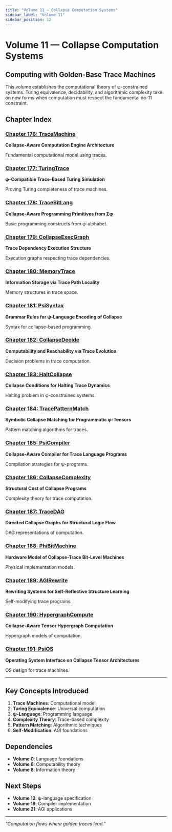 ```yaml
---
title: "Volume 11 — Collapse Computation Systems"
sidebar_label: "Volume 11"
sidebar_position: 12
---
```


# Volume 11 — Collapse Computation Systems

## Computing with Golden-Base Trace Machines

This volume establishes the computational theory of φ-constrained systems. Turing equivalence, decidability, and algorithmic complexity take on new forms when computation must respect the fundamental no-11 constraint.

## Chapter Index

### [Chapter 176: TraceMachine](./chapter-176-trace-machine.md)
**Collapse-Aware Computation Engine Architecture**

Fundamental computational model using traces.

### [Chapter 177: TuringTrace](./chapter-177-turing-trace.md)
**φ-Compatible Trace-Based Turing Simulation**

Proving Turing completeness of trace machines.

### [Chapter 178: TraceBitLang](./chapter-178-trace-bit-lang.md)
**Collapse-Aware Programming Primitives from Σφ**

Basic programming constructs from φ-alphabet.

### [Chapter 179: CollapseExecGraph](./chapter-179-collapse-exec-graph.md)
**Trace Dependency Execution Structure**

Execution graphs respecting trace dependencies.

### [Chapter 180: MemoryTrace](./chapter-180-memory-trace.md)
**Information Storage via Trace Path Locality**

Memory structures in trace space.

### [Chapter 181: PsiSyntax](./chapter-181-psi-syntax.md)
**Grammar Rules for ψ-Language Encoding of Collapse**

Syntax for collapse-based programming.

### [Chapter 182: CollapseDecide](./chapter-182-collapse-decide.md)
**Computability and Reachability via Trace Evolution**

Decision problems in trace computation.

### [Chapter 183: HaltCollapse](./chapter-183-halt-collapse.md)
**Collapse Conditions for Halting Trace Dynamics**

Halting problem in φ-constrained systems.

### [Chapter 184: TracePatternMatch](./chapter-184-trace-pattern-match.md)
**Symbolic Collapse Matching for Programmatic φ-Tensors**

Pattern matching algorithms for traces.

### [Chapter 185: PsiCompiler](./chapter-185-psi-compiler.md)
**Collapse-Aware Compiler for Trace Language Programs**

Compilation strategies for ψ-programs.

### [Chapter 186: CollapseComplexity](./chapter-186-collapse-complexity.md)
**Structural Cost of Collapse Programs**

Complexity theory for trace computation.

### [Chapter 187: TraceDAG](./chapter-187-trace-dag.md)
**Directed Collapse Graphs for Structural Logic Flow**

DAG representations of computation.

### [Chapter 188: PhiBitMachine](./chapter-188-phi-bit-machine.md)
**Hardware Model of Collapse-Trace Bit-Level Machines**

Physical implementation models.

### [Chapter 189: AGIRewrite](./chapter-189-agi-rewrite.md)
**Rewriting Systems for Self-Reflective Structure Learning**

Self-modifying trace programs.

### [Chapter 190: HypergraphCompute](./chapter-190-hypergraph-compute.md)
**Collapse-Aware Tensor Hypergraph Computation**

Hypergraph models of computation.

### [Chapter 191: PsiOS](./chapter-191-psi-os.md)
**Operating System Interface on Collapse Tensor Architectures**

OS design for trace machines.

---

## Key Concepts Introduced

1. **Trace Machines**: Computational model
2. **Turing Equivalence**: Universal computation
3. **ψ-Language**: Programming language
4. **Complexity Theory**: Trace-based complexity
5. **Pattern Matching**: Algorithmic techniques
6. **Self-Modification**: AGI foundations

## Dependencies

- **Volume 0**: Language foundations
- **Volume 6**: Computability theory
- **Volume 8**: Information theory

## Next Steps

- **Volume 12**: ψ-language specification
- **Volume 19**: Compiler implementation
- **Volume 21**: AGI applications

---

*"Computation flows where golden traces lead."*